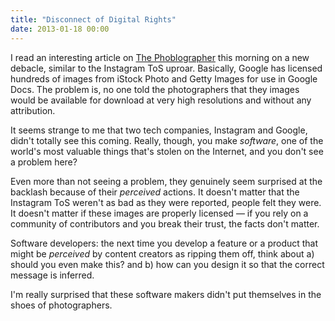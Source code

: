 ```yaml
---
title: "Disconnect of Digital Rights"
date: 2013-01-18 00:00
---
```


<p>I read an interesting article on <a href="http://www.thephoblographer.com/2013/01/17/getty-google-struck-a-deal-people-are-not-happy/">The Phoblographer</a> this morning on a new debacle, similar to the Instagram ToS uproar. Basically, Google has licensed hundreds of images from iStock Photo and Getty Images for use in Google Docs. The problem is, no one told the photographers that they images would be available for download at very high resolutions and without any attribution.</p>

<p>It seems strange to me that two tech companies, Instagram and Google, didn't totally see this coming. Really, though, you make <em>software</em>, one of the world's most valuable things that's stolen on the Internet, and you don't see a problem here?</p>

<p>Even more than not seeing a problem, they genuinely seem surprised at the backlash because of their <em>perceived</em> actions. It doesn't matter that the Instagram ToS weren't as bad as they were reported, people felt they were. It doesn't matter if these images are properly licensed — if you rely on a community of contributors and you break their trust, the facts don't matter. </p>

<p>Software developers: the next time you develop a feature or a product that might be <em>perceived</em> by content creators as ripping them off, think about a) should you even make this? and b) how can you design it so that the correct message is inferred. </p>

<p>I'm really surprised that these software makers didn't put themselves in the shoes of photographers. </p>

<!-- more -->


